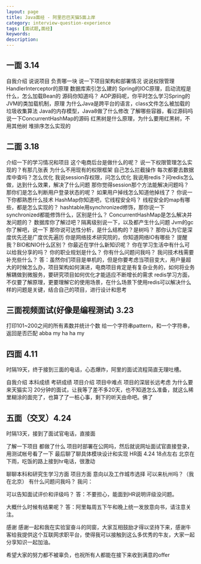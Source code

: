 ```yaml
---
layout: page
title: Java面经 - 阿里巴巴天猫5面上岸
category: interview-question-experience
tags: [面试题,面经]
keywords:
description:
---
```





## 一面 3.14
自我介绍
说说项目
负责哪一块
说一下项目架构和部署情况
说说权限管理
HandlerInterceptor的原理
数据库索引怎么建的
Spring的IOC原理，启动流程是什么，怎么加载Bean的
源码你知道吗？
AOP源码呢，你平时怎么学习Spring的
JVM的类加载机制，原理
为什么Java是跨平台的语言，class文件怎么被加载的
垃圾收集算法
Java的内存模型，Java8做了什么修改
了解哪些容器，看过源码吗
说一下ConcurrentHashMap的源码
红黑树是什么原理，为什么要用红黑树，不用其他树
堆排序怎么实现的

## 二面 3.18
介绍一下的学习情况和项目
这个电商后台是做什么的呢？
说一下权限管理怎么实现的？有那几张表
为什么不用现有的权限框架
自己怎么拦截操作
每次都要去数据库中查吗？怎么优化
我说session存权限，问怎么优化
我说用redis？问redis怎么做，达到什么效果，解决了什么问题
那你觉得session那个方法能解决问题吗？
那你们是怎么判断用户登录状态的呢？
如果用户掉线怎么知道他掉线了？
你说一下你都熟悉什么技术
HashMap你知道吧，它线程安全吗？
线程安全的map有哪些，都是怎么实现的？
hashtable用synchronized修饰，那你说一下synchronized都能修饰什么，区别是什么？
ConcurrentHashMap是怎么解决并发问题的？
数据库你了解过吧？隔离级别说一下，以及都产生什么问题
Jvm的gc你了解吧，说一下
那你说可达性分析，是什么结构的？是树吗？
那你认为它是深度优先还是广度优先遍历
你是网络技术研究院的，你知道网络IO有哪些？
提醒我？BIO和NIO什么区别？
你最近在学什么新知识呢？
你在学习生活中有什么可以给我分享的吗？
你的职业规划是什么？
你有什么问题问我吗？
我问技术栈需要补充些什么？
答：虽然你们项目是单机的，但是你要考虑当项目变大，用户量超大的时候怎么办，项目架构如何演进，电商项目肯定是有复杂业务的，如何将业务解耦做到微服务，要研究项目如何优化才能适应不断增长的需求
redis学习方面，不仅要了解原理，更要理解它的使用场景，在什么场景下使用redis可以解决什么样的问题是关键，结合自己的项目，进行设计和思考

## 三面视频面试(好像是编程测试) 3.23
打印101~200之间的所有素数并统计个数
给一个字符串pattern，和一个字符串，返回是否匹配 abba my ha ha my

## 四面 4.11
时隔19天，终于接到三面的电话，心态爆炸，阿里的面试流程简直无理吐槽。

自我介绍
本科成绩
考研成绩
项目介绍
项目中难点
项目的深层长远考虑
为什么要来天猫实习
20分钟的面试，让我等了差不多20天，也不知道怎么准备，就这么稀里糊涂的面完了，也算了了一桩心事，剩下的听天由命吧。佛了

## 五面（交叉）4.24
时隔13天，接到了面试官电话，直接面

了解一下项目
都做了什么
项目时部署在公网吗，然后就说网址面试官直接登录，用测试帐号看了一下
最后聊了聊具体模块设计和实现
HR面 4.24 18点左右
北京在下雨，吃饭的路上接到hr电话，很激动

聊聊本科和研究生学习方面
项目方面
意向以及工作城市选择
可以来杭州吗？（我在北京）
有什么问题问我吗？
我问：

可以告知面试评价和评级吗？
答：不要担心，能面到HR说明评级没问题。

大概什么时候有结果呢？
答：阿里每周五下午和晚上统一发放意向书，请注意关注。

感谢
感谢一起和我在实验室奋斗的同窗，大家互相鼓励才得以坚持下来，感谢牛客给我提供这个互联网求职平台，使得我可以接触到这么多优秀的牛友，大家一起分享知识一起加油。

希望大家的努力都不被辜负，也祝所有人都能在接下来收到满意的offer
